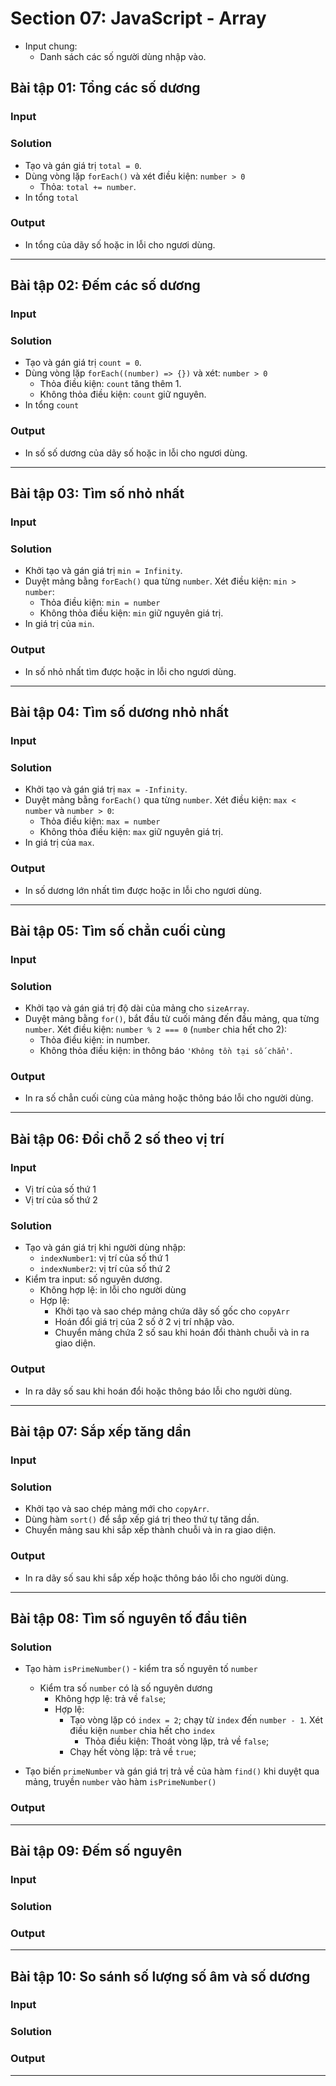 # Section 07: JavaScript - Array

- Input chung:
  - Danh sách các số người dùng nhập vào.

## Bài tập 01: Tổng các số dương

### Input

### Solution

- Tạo và gán giá trị `total = 0`.
- Dùng vòng lặp `forEach()` và xét điều kiện: `number > 0`
  - Thỏa: `total += number`.
- In tổng `total`

### Output

- In tổng của dãy số hoặc in lỗi cho ngươi dùng.

---

## Bài tập 02: Đếm các số dương

### Input

### Solution

- Tạo và gán giá trị `count = 0`.
- Dùng vòng lặp `forEach((number) => {})` và xét: `number > 0`
  - Thỏa điều kiện: `count` tăng thêm 1.
  - Không thỏa điều kiện: `count` giữ nguyên.
- In tổng `count`

### Output

- In số số dương của dãy số hoặc in lỗi cho ngươi dùng.

---

## Bài tập 03: Tìm số nhỏ nhất

### Input

### Solution

- Khởi tạo và gán giá trị `min = Infinity`.
- Duyệt mảng bằng `forEach()` qua từng `number`. Xét điều kiện: `min > number`:
  - Thỏa điều kiện: `min = number`
  - Không thỏa điều kiện: `min` giữ nguyên giá trị.
- In giá trị của `min`.

### Output

- In số nhỏ nhất tìm được hoặc in lỗi cho ngươi dùng.

---

## Bài tập 04: Tìm số dương nhỏ nhất

### Input

### Solution

- Khởi tạo và gán giá trị `max = -Infinity`.
- Duyệt mảng bằng `forEach()` qua từng `number`. Xét điều kiện: `max < number` và `number > 0`:
  - Thỏa điều kiện: `max = number`
  - Không thỏa điều kiện: `max` giữ nguyên giá trị.
- In giá trị của `max`.

### Output

- In số dương lớn nhất tìm được hoặc in lỗi cho ngươi dùng.

---

## Bài tập 05: Tìm số chẳn cuối cùng

### Input

### Solution

- Khởi tạo và gán giá trị độ dài của mảng cho `sizeArray`.
- Duyệt mảng bằng `for()`, bắt đầu từ cuối mảng đến đầu mảng, qua từng `number`. Xét điều kiện: `number % 2 === 0` (`number` chia hết cho 2):
  - Thỏa điều kiện:  in number.
  - Không thỏa điều kiện: in thông báo `'Không tồn tại số chẳn'`.

### Output

- In ra số chẳn cuối cùng của mảng hoặc thông báo lỗi cho người dùng.

---

## Bài tập 06: Đổi chỗ 2 số theo vị trí

### Input

- Vị trí của số thứ 1
- Vị trí của số thứ 2

### Solution

- Tạo và gán giá trị khi người dùng nhập:
  - `indexNumber1`: vị trí của số thứ 1
  - `indexNumber2`: vị trí của số thứ 2
- Kiểm tra input: số nguyên dương.
  - Không hợp lệ: in lỗi cho người dùng
  - Hợp lệ:
    - Khởi tạo và sao chép mảng chứa dãy số gốc cho `copyArr`
    - Hoán đổi giá trị của 2 số ở 2 vị trí nhập vào.
    - Chuyển mảng chứa 2 số sau khi hoán đổi thành chuỗi và in ra giao diện.

### Output

- In ra dãy số sau khi hoán đổi hoặc thông báo lỗi cho người dùng.

---

## Bài tập 07: Sắp xếp tăng dần

### Input

### Solution

- Khởi tạo và sao chép mảng mới cho `copyArr`.
- Dùng hàm `sort()` để sắp xếp giá trị theo thứ tự tăng dần.
- Chuyển mảng sau khi sắp xếp thành chuỗi và in ra giao diện.

### Output

- In ra dãy số sau khi sắp xếp hoặc thông báo lỗi cho người dùng.

---

## Bài tập 08: Tìm số nguyên tố đầu tiên

### Solution

- Tạo hàm `isPrimeNumber()` - kiểm tra số nguyên tố `number`
  - Kiểm tra số `number` có là số nguyên dương
    - Không hợp lệ: trả về `false`;
    - Hợp lệ:
      - Tạo vòng lặp có `index = 2`; chạy từ `index` đến `number - 1`. Xét điều kiện `number` chia hết cho `index`
        - Thỏa điều kiện: Thoát vòng lặp, trả về `false`;
      - Chạy hết vòng lặp: trả về `true`;

- Tạo biến `primeNumber` và gán giá trị trả về của hàm `find()` khi duyệt qua mảng, truyền `number` vào hàm `isPrimeNumber()`

### Output

---

## Bài tập 09: Đếm số nguyên

### Input

### Solution

### Output

---

## Bài tập 10: So sánh số lượng số âm và số dương

### Input

### Solution

### Output

---
